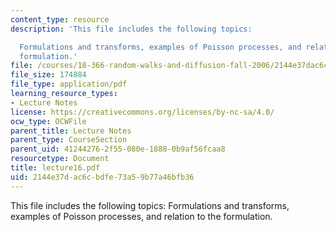 ```yaml
---
content_type: resource
description: 'This file includes the following topics:

  Formulations and transforms, examples of Poisson processes, and relation to the
  formulation.'
file: /courses/18-366-random-walks-and-diffusion-fall-2006/2144e37dac6cbdfe73a59b77a46bfb36_lecture16.pdf
file_size: 174884
file_type: application/pdf
learning_resource_types:
- Lecture Notes
license: https://creativecommons.org/licenses/by-nc-sa/4.0/
ocw_type: OCWFile
parent_title: Lecture Notes
parent_type: CourseSection
parent_uid: 41244276-2f55-080e-1888-0b9af56fcaa8
resourcetype: Document
title: lecture16.pdf
uid: 2144e37d-ac6c-bdfe-73a5-9b77a46bfb36
---
```

This file includes the following topics:
Formulations and transforms, examples of Poisson processes, and relation to the formulation.